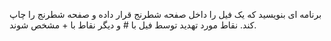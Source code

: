 برنامه ای بنویسید که یک فیل را داخل صفحه شطرنج قرار داده و صفحه شطرنج را چاپ کند.
نقاط مورد تهدید توسط فیل با # و دیگر نقاط با + مشخص شوند.
